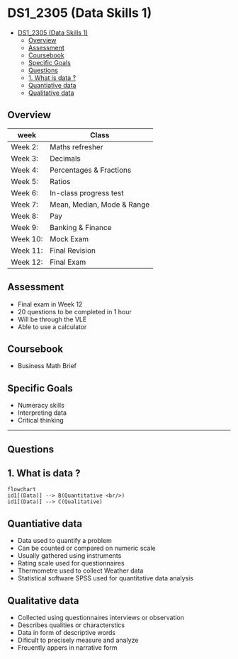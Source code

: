 # DS1_2305 (Data Skills 1)
- [DS1\_2305 (Data Skills 1)](#ds1_2305-data-skills-1)
  - [Overview](#overview)
  - [Assessment](#assessment)
  - [Coursebook](#coursebook)
  - [Specific Goals](#specific-goals)
  - [Questions](#questions)
  - [1. What is data ?](#1-what-is-data-)
  - [Quantiative data](#quantiative-data)
  - [Qualitative data](#qualitative-data)


## Overview
| week      |Class      |
|-----------|-----------|
| Week 2: 	|Maths refresher 					
| Week 3: 	|Decimals  					
| Week 4: 	|Percentages & Fractions					 
| Week 5: 	|Ratios 						
| Week 6:	|In-class progress test				
| Week 7: 	|Mean, Median, Mode & Range 				
| Week 8: 	|Pay	
| Week 9: 	|Banking & Finance 
| Week 10:  |Mock Exam  
| Week 11:  |Final Revision 
| Week 12:  |Final Exam  	 
## Assessment 
- Final exam in Week 12 
- 20 questions to be completed in 1 hour 
- Will be through the VLE
- Able to use a calculator 


## Coursebook
- Business Math Brief

## Specific Goals
- Numeracy skills
- Interpreting data 
- Critical thinking 
---


## Questions 
## 1. What is data ?
```mermaid
flowchart 
id1[(Data)] --> B(Quantitative <br/>)
id1[(Data)] --> C(Qualitative)
```
## Quantiative data
- Data used to quantify a problem
- Can be counted or compared on numeric scale
- Usually gathered using instruments 
- Rating scale used for questionnaires
- Thermometre used to collect  Weather data
- Statistical software 
  SPSS used for quantitative data analysis 

## Qualitative data
- Collected using questionnaires interviews or observation 
- Describes qualities or characterstics
- Data in form of descriptive words 
- Dificult to precisely measure and analyze
- Freuently appers in narrative form
